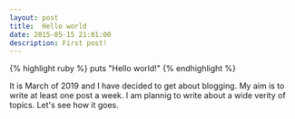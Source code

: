 ```yaml
---
layout: post
title:  Hello world
date: 2015-05-15 21:01:00
description: First post!
---
```


{% highlight ruby %} 
  puts "Hello world!"
{% endhighlight %}

It is March of 2019 and I have decided to get about blogging.
My aim is to write at least one post a week. I am plannig to write about 
a wide verity of topics. Let's see how it goes.

